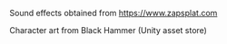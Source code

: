 Sound effects obtained from https://www.zapsplat.com

Character art from Black Hammer (Unity asset store)
